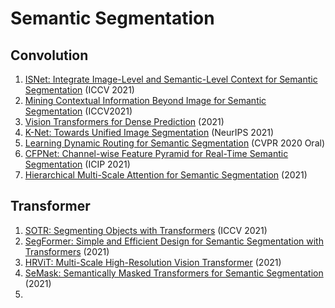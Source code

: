 # Semantic Segmentation
## Convolution
1. [ISNet: Integrate Image-Level and Semantic-Level Context for Semantic Segmentation](https://arxiv.org/abs/2108.12382) (ICCV 2021)
2. [Mining Contextual Information Beyond Image for Semantic Segmentation](https://arxiv.org/abs/2108.11819) (ICCV2021)
3. [Vision Transformers for Dense Prediction](https://arxiv.org/abs/2103.13413) (2021)
4. [K-Net: Towards Unified Image Segmentation](https://arxiv.org/abs/2106.14855) (NeurIPS 2021)
5. [Learning Dynamic Routing for Semantic Segmentation](https://arxiv.org/abs/2003.10401) (CVPR 2020 Oral)
6. [CFPNet: Channel-wise Feature Pyramid for Real-Time Semantic Segmentation](https://arxiv.org/abs/2103.12212) (ICIP 2021)
7. [Hierarchical Multi-Scale Attention for Semantic Segmentation](https://arxiv.org/abs/2005.10821) (2021)


## Transformer
1. [SOTR: Segmenting Objects with Transformers](https://arxiv.org/abs/2108.06747) (ICCV 2021)
2. [SegFormer: Simple and Efficient Design for Semantic Segmentation with Transformers](https://arxiv.org/abs/2105.15203) (2021)
3. [HRViT: Multi-Scale High-Resolution Vision Transformer](https://arxiv.org/abs/2111.01236) (2021)
4. [SeMask: Semantically Masked Transformers for Semantic Segmentation](https://arxiv.org/abs/2112.12782) (2021)
5. 
